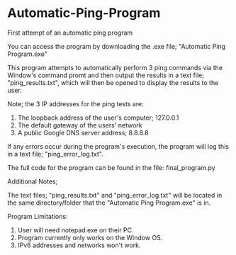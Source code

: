 # Automatic-Ping-Program

First attempt of an automatic ping program

You can access the program by downloading the .exe file; "Automatic Ping Program.exe"

This program attempts to automatically perform 3 ping commands via the Window's command promt and then output the results in a text file; "ping_results.txt", which will then be opened to display the results to the user.

Note; the 3 IP addresses for the ping tests are:
1) The loopback address of the user's computer; 127.0.0.1
2) The default gateway of the users' network
3) A public Google DNS server address; 8.8.8.8

If any errors occur during the program's execution, the program will log this in a text file; "ping_error_log.txt".

The full code for the program can be found in the file: final_program.py

Additional Notes;

The text files; "ping_results.txt" and "ping_error_log.txt" will be located in the same directory/folder that the "Automatic Ping Program.exe" is in.

Program Limitations:
1) User will need notepad.exe on their PC.
2) Program currently only works on the Window OS.
3) IPv6 addresses and networks won't work.

